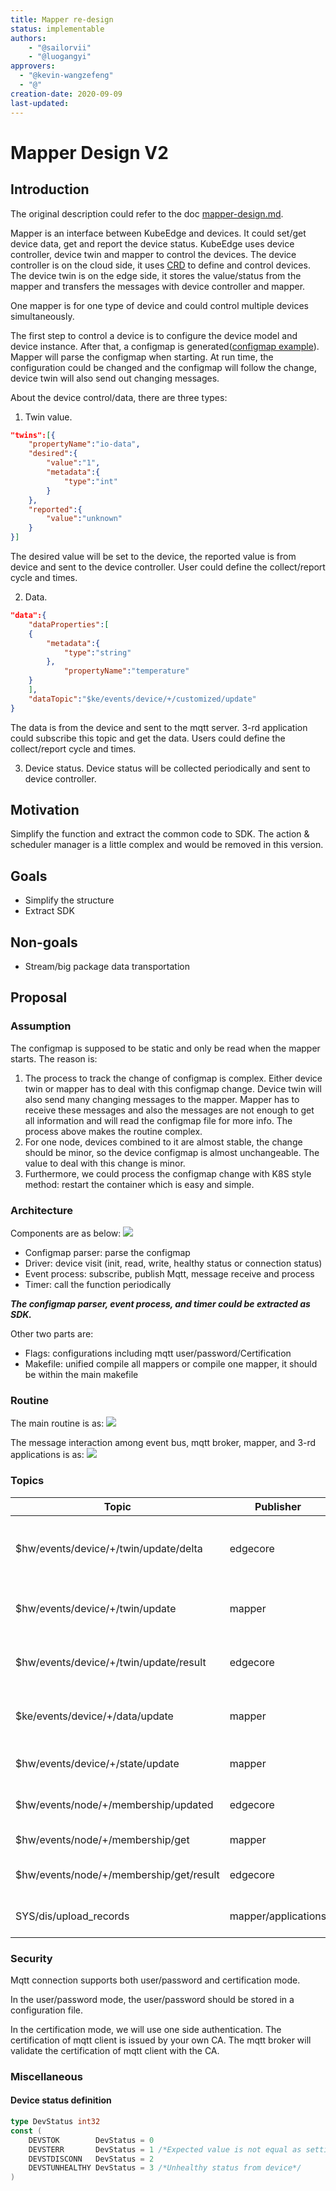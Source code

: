 ```yaml
---
title: Mapper re-design
status: implementable
authors:
    - "@sailorvii"
    - "@luogangyi"
approvers:
  - "@kevin-wangzefeng"
  - "@"
creation-date: 2020-09-09
last-updated: 
---
```


# Mapper Design V2
## Introduction

The original description could refer to the doc [mapper-design.md](https://github.com/kubeedge/kubeedge/blob/master/docs/proposals/mapper-design.md "mapper-design.md").

Mapper is an interface between KubeEdge and devices. It could set/get device data, get and report the device status.
KubeEdge uses device controller, device twin and mapper to control the devices. 
The device controller is on the cloud side, it uses [CRD](https://github.com/kubeedge/kubeedge/blob/master/docs/proposals/device-crd.md "device crd") to define and control devices.
The device twin is on the edge side, it stores the value/status from the mapper and transfers the messages with device controller and mapper.

One mapper is for one type of device and could control multiple devices simultaneously.

The first step to control a device is to configure the device model and device instance. After that, a configmap is generated([configmap example](https://github.com/kubeedge/kubeedge/blob/master/docs/proposals/device-management-enhance.md)). Mapper will parse the configmap when starting.
At run time, the configuration could be changed and the configmap will follow the change, device twin will also send out changing messages.

About the device control/data, there are three types:

1. Twin value. 
```json
"twins":[{
    "propertyName":"io-data",
    "desired":{
        "value":"1",
        "metadata":{
            "type":"int"
        }
    },
    "reported":{
        "value":"unknown"
    }
}]
```
The desired value will be set to the device, the reported value is from device and sent to the device controller. User could define the collect/report cycle and times.

2. Data.
```json
"data":{
    "dataProperties":[
    {
        "metadata":{
            "type":"string"
        },
            "propertyName":"temperature"
    }
    ],
    "dataTopic":"$ke/events/device/+/customized/update"
}
```
The data is from the device and sent to the mqtt server. 3-rd application could subscribe this topic and get the data. 
Users could define the collect/report cycle and times.

3. Device status.
Device status will be collected periodically and sent to device controller.

## Motivation
Simplify the function and extract the common code to SDK. The action & scheduler manager is a little complex and would be removed in this version.

## Goals
* Simplify the structure
* Extract SDK

## Non-goals
* Stream/big package data transportation

## Proposal
### Assumption
The configmap is supposed to be static and only be read when the mapper starts. The reason is:
1. The process to track the change of configmap is complex. Either device twin or mapper has to deal with this configmap change. 
Device twin will also send many changing messages to the mapper. 
Mapper has to receive these messages and also the messages are not enough to get all information and will read the configmap file for more info. 
The process above makes the routine complex.
2. For one node, devices combined to it are almost stable, the change should be minor, so the device configmap is almost unchangeable. The value to deal with this change is minor.
3. Furthermore, we could process the configmap change with K8S style method: restart the container which is easy and simple.

### Architecture
Components are as below:
<img src="../images/mapper/components.PNG">

* Configmap parser: parse the configmap
* Driver: device visit (init, read, write, healthy status or connection status)
* Event process: subscribe, publish Mqtt, message receive and process
* Timer: call the function periodically

***The configmap parser, event process, and timer could be extracted as SDK.***

Other two parts are:
* Flags: configurations including mqtt user/password/Certification
* Makefile: unified compile all mappers or compile one mapper, it should be within the main makefile

### Routine
The main routine is as:
<img src="../images/mapper/routine.PNG">

The message interaction among event bus, mqtt broker, mapper, and 3-rd applications is as:
<img src="../images/mapper/message.PNG">

### Topics
| Topic  | Publisher  | Subscriber  | Description  | Requirement  |
| ------------ | ------------ | ------------ | ------------ | ------------ |
|$hw/events/device/+/twin/update/delta   |edgecore   |mapper   |Notify that the expected value changed   |Yes   |
|$hw/events/device/+/twin/update   |mapper   |edgecore   |Update the expected value to cloud  |Yes   |
|$hw/events/device/+/twin/update/result   |edgecore   |mapper   |If edgecore receive the update result   |Optional   |
|$ke/events/device/+/data/update   |mapper   |3-rd application   |Update data required by 3-rd   |Yes   |
|$hw/events/device/+/state/update  |mapper   |edgecore   |Update device status   |Yes   |
|$hw/events/node/+/membership/updated   |edgecore   |mapper   |Notify  device add/remove   |Optional   |
|$hw/events/node/+/membership/get   |mapper   |edgecore   |Query device list   |Optional   |
|$hw/events/node/+/membership/get/result   |edgecore   |mapper   |Result of querying device list   |Optional   |
|SYS/dis/upload_records   |mapper/applications   |cloud   |Upload records to the cloud   |Reserved   |

### Security
Mqtt connection supports both user/password and certification mode.

In the user/password mode, the user/password should be stored in a configuration file.

In the certification mode, we will use one side authentication. The certification of mqtt client is issued by your own CA. The mqtt broker will validate the certification of mqtt client with the CA.

### Miscellaneous
#### Device status definition
```go
type DevStatus int32
const (
    DEVSTOK        DevStatus = 0
    DEVSTERR       DevStatus = 1 /*Expected value is not equal as setting*/
    DEVSTDISCONN   DevStatus = 2 
    DEVSTUNHEALTHY DevStatus = 3 /*Unhealthy status from device*/
)
```

